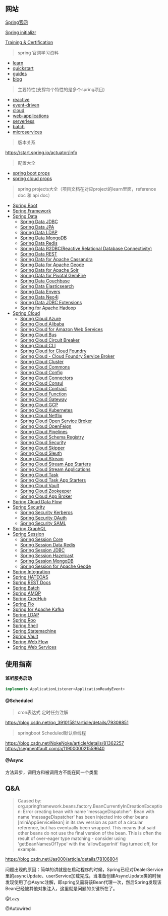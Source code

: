 
## 网站

[Spring官网](https://spring.io/)

[Spring initializr](https://start.spring.io/)

[Training & Certification](https://spring.io/training)


> spring 官网学习资料

- [learn](https://spring.io/learn)
- [quickstart](https://spring.io/quickstart)
- [guides](https://spring.io/guides)
- [blog](https://spring.io/blog)


> 主要特性(支撑每个特性的是多个spring项目)

- [reactive](https://spring.io/reactive)
- [event-driven](https://spring.io/event-driven)
- [cloud](https://spring.io/cloud)
- [web-applications](https://spring.io/web-applications)
- [serverless](https://spring.io/serverless)
- [batch](https://spring.io/batch)
- [microservices](https://spring.io/microservices)


> 版本关系

https://start.spring.io/actuator/info


> 配置大全

- [spring boot props](https://docs.spring.io/spring-boot/docs/current/reference/html/appendix-application-properties.html)
- [spring cloud props](https://docs.spring.io/spring-cloud/docs/current/reference/html/configprops.html)


> spring projects大全（项目文档在对应project的learn里面，reference doc 和 api doc）

- [Spring Boot](https://spring.io/projects/spring-boot)
- [Spring Framework](https://spring.io/projects/spring-framework)
- [Spring Data](https://spring.io/projects/spring-data)
  - [Spring Data JDBC](https://spring.io/projects/spring-data-jdbc)
  - [Spring Data JPA](https://spring.io/projects/spring-data-jpa)
  - [Spring Data LDAP](https://spring.io/projects/spring-data-ldap)
  - [Spring Data MongoDB](https://spring.io/projects/spring-data-mongodb)
  - [Spring Data Redis](https://spring.io/projects/spring-data-redis)
  - [Spring Data R2DBC(Reactive Relational Database Connectivity)](https://spring.io/projects/spring-data-r2dbc)
  - [Spring Data REST](https://spring.io/projects/spring-data-rest)
  - [Spring Data for Apache Cassandra](https://spring.io/projects/spring-data-cassandra)
  - [Spring Data for Apache Geode](https://spring.io/projects/spring-data-geode)
  - [Spring Data for Apache Solr](https://spring.io/projects/spring-data-solr)
  - [Spring Data for Pivotal GemFire](https://spring.io/projects/spring-data-gemfire)
  - [Spring Data Couchbase](https://spring.io/projects/spring-data-couchbase)
  - [Spring Data Elasticsearch](https://spring.io/projects/spring-data-elasticsearch)
  - [Spring Data Envers](https://spring.io/projects/spring-data-envers)
  - [Spring Data Neo4j](https://spring.io/projects/spring-data-neo4j)
  - [Spring Data JDBC Extensions](https://spring.io/projects/spring-data-jdbc-ext)
  - [Spring for Apache Hadoop](https://spring.io/projects/spring-hadoop)
- [Spring Cloud](https://spring.io/projects/spring-cloud)
  - [Spring Cloud Azure](https://spring.io/projects/spring-cloud-azure)
  - [Spring Cloud Alibaba](https://spring.io/projects/spring-cloud-alibaba)
  - [Spring Cloud for Amazon Web Services](https://spring.io/projects/spring-cloud-aws)
  - [Spring Cloud Bus](https://spring.io/projects/spring-cloud-bus)
  - [Spring Cloud Circuit Breaker](https://spring.io/projects/spring-cloud-circuitbreaker)
  - [Spring Cloud CLI](https://spring.io/projects/spring-cloud-cli)
  - [Spring Cloud for Cloud Foundry](https://spring.io/projects/spring-cloud-cloudfoundry)
  - [Spring Cloud - Cloud Foundry Service Broker](https://spring.io/projects/spring-cloud-cloudfoundry-service-broker)
  - [Spring Cloud Cluster](https://spring.io/projects/spring-cloud-cluster#learn)
  - [Spring Cloud Commons](https://spring.io/projects/spring-cloud-commons)
  - [Spring Cloud Config](https://spring.io/projects/spring-cloud-config)
  - [Spring Cloud Connectors](https://spring.io/projects/spring-cloud-connectors)
  - [Spring Cloud Consul](https://spring.io/projects/spring-cloud-consul)
  - [Spring Cloud Contract](https://spring.io/projects/spring-cloud-contract)
  - [Spring Cloud Function](https://spring.io/projects/spring-cloud-function)
  - [Spring Cloud Gateway](https://spring.io/projects/spring-cloud-gateway)
  - [Spring Cloud GCP](https://spring.io/projects/spring-cloud-gcp)
  - [Spring Cloud Kubernetes](https://spring.io/projects/spring-cloud-kubernetes)
  - [Spring Cloud Netflix](https://spring.io/projects/spring-cloud-netflix)
  - [Spring Cloud Open Service Broker](https://spring.io/projects/spring-cloud-open-service-broker)
  - [Spring Cloud OpenFeign](https://spring.io/projects/spring-cloud-openfeign)
  - [Spring Cloud Pipelines](https://spring.io/projects/spring-cloud-pipelines)
  - [Spring Cloud Schema Registry](https://spring.io/projects/spring-cloud-schema-registry)
  - [Spring Cloud Security](https://spring.io/projects/spring-cloud-security)
  - [Spring Cloud Skipper](https://spring.io/projects/spring-cloud-skipper)
  - [Spring Cloud Sleuth](https://spring.io/projects/spring-cloud-sleuth)
  - [Spring Cloud Stream](https://spring.io/projects/spring-cloud-stream)
  - [Spring Cloud Stream App Starters](https://spring.io/projects/spring-cloud-stream-app-starters)
  - [Spring Cloud Stream Applications](https://spring.io/projects/spring-cloud-stream-applications)
  - [Spring Cloud Task](https://spring.io/projects/spring-cloud-task#overview)
  - [Spring Cloud Task App Starters](https://spring.io/projects/spring-cloud-task-app-starters)
  - [Spring Cloud Vault](https://spring.io/projects/spring-cloud-vault)
  - [Spring Cloud Zookeeper](https://spring.io/projects/spring-cloud-zookeeper)
  - [Spring Cloud App Broker](https://spring.io/projects/spring-cloud-app-broker)
- [Spring Cloud Data Flow](https://spring.io/projects/spring-cloud-dataflow)
- [Spring Security](https://spring.io/projects/spring-security)
  - [Spring Security Kerberos](https://spring.io/projects/spring-security-kerberos)
  - [Spring Security OAuth](https://spring.io/projects/spring-security-oauth)
  - [Spring Security SAML](https://spring.io/projects/spring-security-saml)
- [Spring GraphQL](https://spring.io/projects/spring-graphql)
- [Spring Session](https://spring.io/projects/spring-session)
  - [Spring Session Core](https://spring.io/projects/spring-session-core)
  - [Spring Session Data Redis](https://spring.io/projects/spring-session-data-redis)
  - [Spring Session JDBC](https://spring.io/projects/spring-session-jdbc)
  - [Spring Session Hazelcast](https://spring.io/projects/spring-session-hazelcast)
  - [Spring Session MongoDB](https://spring.io/projects/spring-session-data-mongodb)
  - [Spring Session for Apache Geode](https://spring.io/projects/spring-session-data-geode)
- [Spring Integration](https://spring.io/projects/spring-integration)
- [Spring HATEOAS](https://spring.io/projects/spring-hateoas)
- [Spring REST Docs](https://spring.io/projects/spring-restdocs#overview)
- [Spring Batch](https://spring.io/projects/spring-batch)
- [Spring AMQP](https://spring.io/projects/spring-amqp)
- [Spring CredHub](https://spring.io/projects/spring-credhub)
- [Spring Flo](https://spring.io/projects/spring-flo)
- [Spring for Apache Kafka](https://spring.io/projects/spring-kafka)
- [Spring LDAP](https://spring.io/projects/spring-ldap)
- [Spring Roo](https://projects.spring.io/spring-roo/)
- [Spring Shell](https://spring.io/projects/spring-shell)
- [Spring Statemachine](https://spring.io/projects/spring-statemachine)
- [Spring Vault](https://spring.io/projects/spring-vault)
- [Spring Web Flow](https://spring.io/projects/spring-webflow)
- [Spring Web Services](https://spring.io/projects/spring-ws)


## 使用指南

#### 监听服务启动

```java
implements ApplicationListener<ApplicationReadyEvent>
```


#### @Scheduled

> cron表达式 定时任务注解

https://blog.csdn.net/qq_39101581/article/details/79308851

> springboot Scheduled默认单线程

https://blog.csdn.net/NokeNoke/article/details/81362257
https://segmentfault.com/a/1190000021559640


#### @Async

方法异步，调用方和被调用方不能在同一个类里


## Q&A

> Caused by: org.springframework.beans.factory.BeanCurrentlyInCreationException: Error creating bean with name 'messageDispatcher': Bean with name 'messageDispatcher' has been injected into other beans [miniAppServiceBean] in its raw version as part of a circular reference, but has eventually been wrapped. This means that said other beans do not use the final version of the bean. This is often the result of over-eager type matching - consider using 'getBeanNamesOfType' with the 'allowEagerInit' flag turned off, for example.

https://blog.csdn.net/Jas000/article/details/78106804

问题出现的原因：简单的讲就是在启动程序的时候，Spring已经对DealerService里的asyncUpdate、userService加载完成，当准备创建AsyncUpdate类的时候发现使用了@Async注解，即spring又需将该Bean代理一次，然后Spring发现该Bean已经被其他对象注入，这里就是问题的关键所在了。

@Lazy

@Autowired








